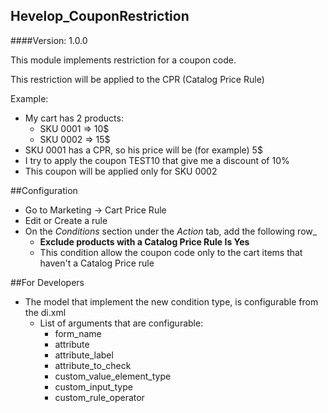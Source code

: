 Hevelop_CouponRestriction
-------------------------

####Version: 1.0.0 


This module implements restriction for a coupon code.

This restriction will be applied to the CPR (Catalog Price Rule)

Example:
* My cart has 2 products:
    - SKU 0001 => 10$
    - SKU 0002 => 15$
* SKU 0001 has a CPR, so his price will be (for example) 5$
* I try to apply the coupon TEST10 that give me a discount of 10%
* This coupon will be applied only for SKU 0002

##Configuration

* Go to Marketing -> Cart Price Rule
* Edit or Create a rule
* On the *Conditions* section under the *Action* tab, add the following row_
    * **Exclude products with a Catalog Price Rule Is Yes**
    * This condition allow the coupon code only to the cart items that haven't a Catalog Price rule
    
##For Developers

* The model that implement the new condition type, is configurable from the di.xml
    * List of arguments that are configurable:
        * form_name
        * attribute
        * attribute_label
        * attribute_to_check
        * custom_value_element_type
        * custom_input_type
        * custom_rule_operator
    